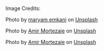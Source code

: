 Image Credits:

Photo by <a href="https://unsplash.com/@maryamemkani?utm_content=creditCopyText&utm_medium=referral&utm_source=unsplash">maryam emkani</a> on <a href="https://unsplash.com/photos/a-silver-plate-topped-with-meat-and-vegetables-V58povvEj_w?utm_content=creditCopyText&utm_medium=referral&utm_source=unsplash">Unsplash</a>

Photo by <a href="https://unsplash.com/@gekkopower?utm_content=creditCopyText&utm_medium=referral&utm_source=unsplash">Amir Mortezaie</a> on <a href="https://unsplash.com/photos/a-fancy-dining-room-with-a-chandelier-hanging-from-the-ceiling-YE-K4-zlkp4?utm_content=creditCopyText&utm_medium=referral&utm_source=unsplash">Unsplash</a>

Photo by <a href="https://unsplash.com/@gekkopower?utm_content=creditCopyText&utm_medium=referral&utm_source=unsplash">Amir Mortezaie</a> on <a href="https://unsplash.com/photos/a-restaurant-with-a-chandelier-hanging-from-the-ceiling-gUkSHJEbSE0?utm_content=creditCopyText&utm_medium=referral&utm_source=unsplash">Unsplash</a>
      
